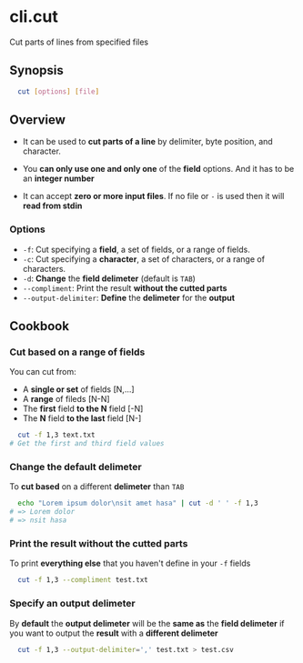 # cli.cut

Cut parts of lines from specified files

## Synopsis

```sh
  cut [options] [file]
```

## Overview

- It can be used to **cut parts of a line** by delimiter, byte position, and
  character.

- You **can only use one and only one** of the **field** options. And it has to
  be an **integer number**

- It can accept **zero or more input files**. If no file or `-` is used then it
  will **read from stdin**

### Options

- `-f`: Cut specifying a **field**, a set of fields, or a range of fields.
- `-c`: Cut specifying a **character**, a set of characters, or a range of characters.
- `-d`: **Change** the **field delimeter** (default is `TAB`)
- `--compliment`: Print the result **without the cutted parts**
- `--output-delimiter`: **Define** the **delimeter** for the **output**

## Cookbook

### Cut based on a range of fields

You can cut from:

- A **single or set** of fields [N,...]
- A **range** of fileds [N-N]
- The **first** field **to the N** field [-N]
- The **N** field **to the last** field [N-]

```sh
  cut -f 1,3 text.txt
# Get the first and third field values
```

### Change the default delimeter

To **cut based** on a different **delimeter** than `TAB`

```sh
  echo "Lorem ipsum dolor\nsit amet hasa" | cut -d ' ' -f 1,3
# => Lorem dolor
# => nsit hasa
```

### Print the result without the cutted parts

To print **everything else** that you haven't define in your `-f` fields

```sh
  cut -f 1,3 --compliment test.txt
```

### Specify an output delimeter

By **default** the **output delimeter** will be the **same as** the **field
delimeter** if you want to output the **result** with a **different delimeter**

```sh
  cut -f 1,3 --output-delimiter=',' test.txt > test.csv
```
